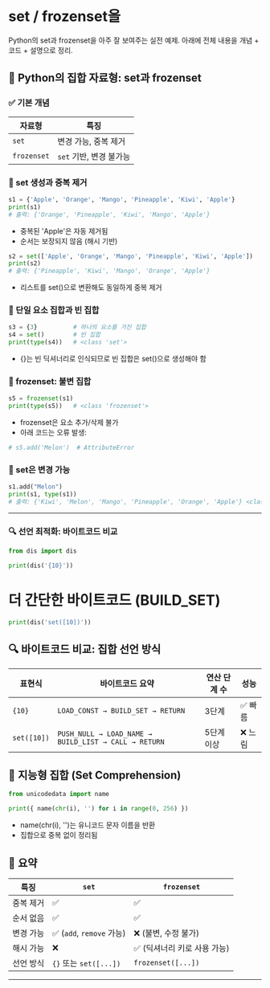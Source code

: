 # set / frozenset을
Python의 set과 frozenset을 아주 잘 보여주는 실전 예제.
아래에 전체 내용을 개념 + 코드 + 설명으로 정리.

## 🧮 Python의 집합 자료형: set과 frozenset
### ✅ 기본 개념

| 자료형     | 특징                     |
|------------|--------------------------|
| `set`      | 변경 가능, 중복 제거     |
| `frozenset`| `set` 기반, 변경 불가능  |


### 🔹 set 생성과 중복 제거
```python
s1 = {'Apple', 'Orange', 'Mango', 'Pineapple', 'Kiwi', 'Apple'}
print(s1)
# 출력: {'Orange', 'Pineapple', 'Kiwi', 'Mango', 'Apple'}
```
- 중복된 'Apple'은 자동 제거됨
- 순서는 보장되지 않음 (해시 기반)

```python
s2 = set(['Apple', 'Orange', 'Mango', 'Pineapple', 'Kiwi', 'Apple'])
print(s2)
# 출력: {'Pineapple', 'Kiwi', 'Mango', 'Orange', 'Apple'}
```

- 리스트를 set()으로 변환해도 동일하게 중복 제거

### 🔹 단일 요소 집합과 빈 집합
```python
s3 = {3}          # 하나의 요소를 가진 집합
s4 = set()        # 빈 집합
print(type(s4))   # <class 'set'>
```

- {}는 빈 딕셔너리로 인식되므로 빈 집합은 set()으로 생성해야 함

### 🔹 frozenset: 불변 집합
```python
s5 = frozenset(s1)
print(type(s5))   # <class 'frozenset'>
```

- frozenset은 요소 추가/삭제 불가
- 아래 코드는 오류 발생:
```python
# s5.add('Melon')  # AttributeError
```

### 🔹 set은 변경 가능
```python
s1.add("Melon")
print(s1, type(s1))
# 출력: {'Kiwi', 'Melon', 'Mango', 'Pineapple', 'Orange', 'Apple'} <class 'set'>
```

---


### 🔍 선언 최적화: 바이트코드 비교
```python
from dis import dis

print(dis('{10}'))
```

# 더 간단한 바이트코드 (BUILD_SET)
```python
print(dis('set([10])'))
```

## 🔍 바이트코드 비교: 집합 선언 방식

| 표현식        | 바이트코드 요약                  | 연산 단계 수 | 성능 |
|---------------|----------------------------------|--------------|-------|
| `{10}`        | `LOAD_CONST → BUILD_SET → RETURN`| 3단계        | ✅ 빠름 |
| `set([10])`   | `PUSH_NULL → LOAD_NAME → BUILD_LIST → CALL → RETURN` | 5단계 이상 | ❌ 느림 |


## 🧠 지능형 집합 (Set Comprehension)
```python
from unicodedata import name

print({ name(chr(i), '') for i in range(0, 256) })
```

- name(chr(i), '')는 유니코드 문자 이름을 반환
- 집합으로 중복 없이 정리됨

## 📌 요약
| 특징             | `set`                     | `frozenset`               |
|------------------|---------------------------|----------------------------|
| 중복 제거        | ✅                         | ✅                          |
| 순서 없음        | ✅                         | ✅                          |
| 변경 가능        | ✅ (`add`, `remove` 가능) | ❌ (불변, 수정 불가)         |
| 해시 가능        | ❌                         | ✅ (딕셔너리 키로 사용 가능) |
| 선언 방식        | `{}` 또는 `set([...])`     | `frozenset([...])`         |



---

